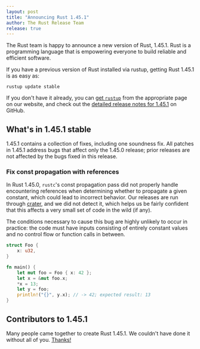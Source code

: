 ```yaml
---
layout: post
title: "Announcing Rust 1.45.1"
author: The Rust Release Team
release: true
---
```


The Rust team is happy to announce a new version of Rust, 1.45.1. Rust is a
programming language that is empowering everyone to build reliable and
efficient software.

If you have a previous version of Rust installed via rustup, getting Rust
1.45.1 is as easy as:

```console
rustup update stable
```

If you don't have it already, you can [get `rustup`][install] from the
appropriate page on our website, and check out the [detailed release notes for
1.45.1][notes] on GitHub.

[install]: https://www.rust-lang.org/install.html
[notes]: https://github.com/rust-lang/rust/blob/master/RELEASES.md#version-1451-2020-07-30

## What's in 1.45.1 stable

1.45.1 contains a collection of fixes, including one soundness fix. All patches
in 1.45.1 address bugs that affect only the 1.45.0 release; prior releases are
not affected by the bugs fixed in this release.

### Fix const propagation with references

In Rust 1.45.0, `rustc`'s const propagation pass did not properly handle
encountering references when determining whether to propagate a given constant,
which could lead to incorrect behavior. Our releases are run through [crater],
and we did not detect it, which helps us be fairly confident that this affects a
very small set of code in the wild (if any).

The conditions necessary to cause this bug are highly unlikely to occur in
practice: the code must have inputs consisting of entirely constant values and
no control flow or function calls in between.

```rust
struct Foo {
    x: u32,
}

fn main() {
    let mut foo = Foo { x: 42 };
    let x = &mut foo.x;
    *x = 13;
    let y = foo;
    println!("{}", y.x); // -> 42; expected result: 13
}
```

## Contributors to 1.45.1

Many people came together to create Rust 1.45.1. We couldn't have done it
without all of you. [Thanks!](https://thanks.rust-lang.org/rust/1.45.1/)

[crater]: https://github.com/rust-lang/crater
